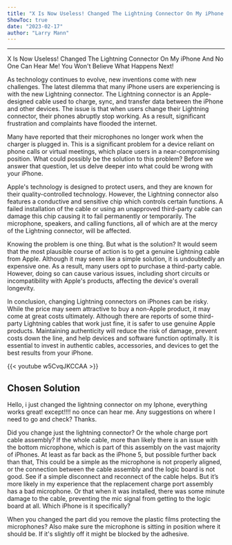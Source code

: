 ```yaml
---
title: "X Is Now Useless! Changed The Lightning Connector On My iPhone And No One Can Hear Me! You Won't Believe What Happens Next!"
ShowToc: true 
date: "2023-02-17"
author: "Larry Mann"
---
```

*****
X Is Now Useless! Changed The Lightning Connector On My iPhone And No One Can Hear Me! You Won't Believe What Happens Next!

As technology continues to evolve, new inventions come with new challenges. The latest dilemma that many iPhone users are experiencing is with the new Lightning connector. The Lightning connector is an Apple-designed cable used to charge, sync, and transfer data between the iPhone and other devices. The issue is that when users change their Lightning connector, their phones abruptly stop working. As a result, significant frustration and complaints have flooded the internet. 

Many have reported that their microphones no longer work when the charger is plugged in. This is a significant problem for a device reliant on phone calls or virtual meetings, which place users in a near-compromising position. What could possibly be the solution to this problem? Before we answer that question, let us delve deeper into what could be wrong with your iPhone.

Apple's technology is designed to protect users, and they are known for their quality-controlled technology. However, the Lightning connector also features a conductive and sensitive chip which controls certain functions. A failed installation of the cable or using an unapproved third-party cable can damage this chip causing it to fail permanently or temporarily. The microphone, speakers, and calling functions, all of which are at the mercy of the Lightning connector, will be affected. 

Knowing the problem is one thing. But what is the solution? It would seem that the most plausible course of action is to get a genuine Lightning cable from Apple. Although it may seem like a simple solution, it is undoubtedly an expensive one. As a result, many users opt to purchase a third-party cable. However, doing so can cause various issues, including short circuits or incompatibility with Apple's products, affecting the device's overall longevity.

In conclusion, changing Lightning connectors on iPhones can be risky. While the price may seem attractive to buy a non-Apple product, it may come at great costs ultimately. Although there are reports of some third-party Lightning cables that work just fine, it is safer to use genuine Apple products. Maintaining authenticity will reduce the risk of damage, prevent costs down the line, and help devices and software function optimally. It is essential to invest in authentic cables, accessories, and devices to get the best results from your iPhone.

{{< youtube w5CvqJKCCAA >}} 



## Chosen Solution
 Hello, i just changed the lightning connector on my Iphone, everything works great! except!!!! no once can hear me. Any suggestions on where I need to go and check? Thanks.

 Did you change just the lightning connector? Or the whole charge port cable assembly?
If the whole cable, more than likely there is an issue with the bottom microphone, which is part of this assembly on the vast majority of iPhones. At least as far back as the iPhone 5, but possible further back than that,
This could be a simple as the microphone is not properly aligned, or the connection between the cable assembly and the logic board is not good. See if a simple disconnect and reconnect of the cable helps.  But it’s more likely in my experience that the replacement charge port assembly has a bad microphone. Or that when it was installed, there was some minute damage to the cable, preventing the mic signal from getting to the logic board at all.
Which iPhone is it specifically?

 When you changed the part did you remove the plastic films protecting the microphones? Also make sure the microphone is sitting in position where it should be. If it's slightly off it might be blocked by the adhesive.




